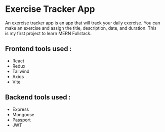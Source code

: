 # Exercise Tracker App

An exercise tracker app is an app that will track your daily exercise. You can make an exercise and assign the title, description, date, and duration. This is my first project to learn MERN Fullstack.

## Frontend tools used :

- React
- Redux
- Tailwind
- Axios
- Vite

## Backend tools used :

- Express
- Mongoose
- Passport
- JWT

